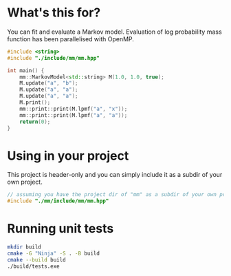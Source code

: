 # What's this for?

You can fit and evaluate a Markov model. Evaluation of
log probability mass function has been parallelised with OpenMP.

```c++
#include <string>
#include "./include/mm/mm.hpp"

int main() {
    mm::MarkovModel<std::string> M(1.0, 1.0, true);
    M.update("a", "b");
    M.update("a", "a");
    M.update("a", "a");
    M.print();
    mm::print::print(M.lpmf("a", "x"));
    mm::print::print(M.lpmf("a", "a"));
    return(0);
}
```

# Using in your project

This project is header-only and you can simply include it as a subdir of your
own project.

```c++
// assuming you have the project dir of "mm" as a subdir of your own project
#include "./mm/include/mm/mm.hpp"
```

# Running unit tests

```sh
mkdir build
cmake -G "Ninja" -S . -B build
cmake --build build
./build/tests.exe
```